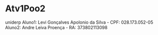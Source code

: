 # Atv1Poo2
uniderp
Aluno1: Levi Gonçalves Apolonio da Silva - CPF: 028.173.052-05
Aluno2: Andre Leiva Proença - RA: 373802113098
